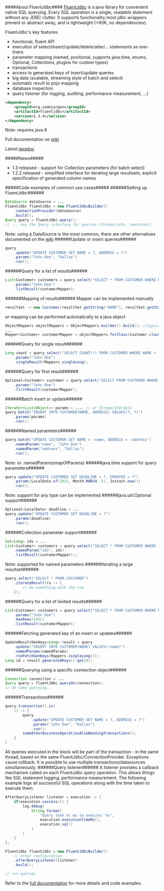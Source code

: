 ####About FluentJdbc####
[FluentJdbc](http://zsoltherpai.github.io/fluent-jdbc) is a java library for convenient native SQL querying. Every SQL operation is a single,
readable statement without any JDBC clutter. It supports functionality most jdbc wrappers prevent or
abstract away, and is lightweight (<90K, no dependencies).

FluentJdbc's key features:
* functional, fluent API
* execution of select/insert/update/delete/alter/... statements as one-liners
* parameter mapping (named, positional, supports java.time, enums, Optional, Collections, plugins for custom types)
* transactions
* access to generated keys of insert/update queries
* big data (scalable, streaming style of batch and select)
* automatic result to pojo mapping
* database inspection
* query listener (for logging, auditing, performance measurement, ...)

```xml
<dependency>
    <groupId>org.codejargon</groupId>
    <artifactId>fluentjdbc</artifactId>
    <version>1.3.4</version>
</dependency>
```
Note: requires java 8

Full documentation on [wiki](https://github.com/zsoltherpai/fluent-jdbc/wiki/Motivation)

Latest [javadoc](https://github.com/zsoltherpai/fluent-jdbc/wiki/Javadoc)

#####News#####
* 1.3 released - support for Collection parameters (for batch select)
* 1.2.2 released - simplified interface for iterating large resultsets, explicit specification of generated column names

#####Code examples of common use cases#####
######Setting up FluentJdbc######
```java
DataSource dataSource = ...
FluentJdbc fluentJdbc = new FluentJdbcBuilder()
	.connectionProvider(dataSource)
	.build();
Query query = fluentJdbc.query();
// ... use the Query interface for queries (thread-safe, reentrant)
```
Note: using a DataSource is the most common, there are other alternatives documented on the [wiki](https://github.com/zsoltherpai/fluent-jdbc/wiki/Motivation)
######Update or insert queries######
```java
query
	.update("UPDATE CUSTOMER SET NAME = ?, ADDRESS = ?")
	.params("John Doe", "Dallas")
	.run();
```
######Query for a list of results######
```java
List<Customer> customers = query.select("SELECT * FROM CUSTOMER WHERE NAME = ?")
	.params("John Doe")
	.listResult(customerMapper);
```
######Mapping of results######
Mapper<Customer> can be implemented manually
```java
resultSet -> new Customer(resultSet.getString("NAME"), resultSet.getString("ADDRESS"));
```
or mapping can be performed automatically to a java object
```java
ObjectMappers objectMappers = ObjectMappers.builder().build(); //typically one instance per app
...
Mapper<Customer> customerMapper = objectMappers.forClass(Customer.class);
```
######Query for single result######
```java
Long count = query.select("SELECT COUNT(*) FROM CUSTOMER WHERE NAME = ?")
	.params("John Doe")
	.singleResult(Mappers.singleLong);
```
######Query for first result######
```java
Optional<Customer> customer = query.select("SELECT FROM CUSTOMER WHERE NAME = ?")
	.params("John Doe")
	.firstResult(customerMapper);
```

######Batch insert or update######
```java
Iterator<List<Object>> params = ...; // or Stream/Iterable
query.batch("INSERT INTO CUSTOMER(NAME, ADDRESS) VALUES(?, ?)")
	.params(params)
	.run();
```
######Named parameters######
```java
query.batch("UPDATE CUSTOMER SET NAME = :name, ADDRESS = :address")
	.namedParam("name", "John Doe")
	.namedParam("address", "Dallas")
	.run();
```
Note: or .namedParams(mapOfParams)
######java.time support for query parameters######
```java
query.update("UPDATE CUSTOMER SET DEADLINE = ?, UPDATED = ?")
	.params(LocalDate.of(2015, Month.MARCH, 5), Instant.now())
	.run();
```
Note: support for any type can be implemented
######java.util.Optional support######
```java
Optional<LocalData> deadline = ...
query.update("UPDATE CUSTOMER SET DEADLINE = ?")
	.params(deadline)
	.run();
```
######Collection parameter support######
```java
Set<Long> ids = ...
List<Customer> customers = query.select("SELECT * FROM CUSTOMER WHERE ID IN (:ids)")
	.namedParam("ids", ids)
	.listResult(customerMapper);;
```
Note: supported for named parameters
######Iterating a large resultset######
```java
query.select("SELECT * FROM CUSTOMER")
	.iterateResult(rs -> {
		// do something with the row
	});
```
######Query for a list of limited results######
```java
List<Customer> customers = query.select("SELECT * FROM CUSTOMER WHERE NAME = ?")
	.params("John Doe")
	.maxRows(345L)
	.listResult(customerMapper);
```
######Fetching generated key of an insert or updates######
```java
UpdateResultGenKeys<Long> result = query
	.update("INSERT INTO CUSTOMER(NAME) VALUES(:name)")
	.namedParams(namedParams)
    .runFetchGenKeys(Mappers.singleLong());
Long id = result.generatedKeys().get(0);
```
######Querying using a specific connection object######
```java
Connection connection = ...
Query query = fluentJdbc.queryOn(connection);
// do some querying...
```
######Transactions######
```java
query.transaction().in(
	() -> {
		query
        	.update("UPDATE CUSTOMER SET NAME = ?, ADDRESS = ?")
        	.params("John Doe", "Dallas")
        	.run();
		someOtherBusinessOperationAlsoNeedingTransactions();
	}
)
```
All queries executed in the block will be part of the transaction - in the same thread, based on the same FluentJdbc/ConnectionProvider.
Exceptions cause rollback. It is possible to use multiple transactions/datasources simultaneously.
######Query listener######
A listener provides a callback mechanism called on each FluentJdbc query operation. This allows things like SQL statement logging,
performance measurement. The following example logs all successful SQL operations along with the time taken to execute them:
```java
AfterQueryListener listener = execution -> {
    if(execution.success()) {
        log.debug(
            String.format(
                "Query took %s ms to execute: %s",
                execution.executionTimeMs(),
                execution.sql()
            )
        )
    }
};

FluentJdbc fluentJdbc = new FluentJdbcBuilder()
    // other configuration
    .afterQueryListener(listener)
    .build();

// run queries
```

Refer to the [full documentation](https://github.com/zsoltherpai/fluent-jdbc/wiki/Motivation) for more details and code examples.